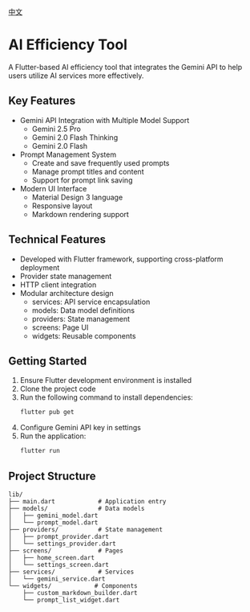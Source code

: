 [中文](README.md)

# AI Efficiency Tool

A Flutter-based AI efficiency tool that integrates the Gemini API to help users utilize AI services more effectively.

## Key Features

- Gemini API Integration with Multiple Model Support
  - Gemini 2.5 Pro
  - Gemini 2.0 Flash Thinking
  - Gemini 2.0 Flash
- Prompt Management System
  - Create and save frequently used prompts
  - Manage prompt titles and content
  - Support for prompt link saving
- Modern UI Interface
  - Material Design 3 language
  - Responsive layout
  - Markdown rendering support

## Technical Features

- Developed with Flutter framework, supporting cross-platform deployment
- Provider state management
- HTTP client integration
- Modular architecture design
  - services: API service encapsulation
  - models: Data model definitions
  - providers: State management
  - screens: Page UI
  - widgets: Reusable components

## Getting Started

1. Ensure Flutter development environment is installed
2. Clone the project code
3. Run the following command to install dependencies:
   ```bash
   flutter pub get
   ```
4. Configure Gemini API key in settings
5. Run the application:
   ```bash
   flutter run
   ```

## Project Structure

```
lib/
├── main.dart            # Application entry
├── models/              # Data models
│   ├── gemini_model.dart
│   └── prompt_model.dart
├── providers/           # State management
│   ├── prompt_provider.dart
│   └── settings_provider.dart
├── screens/             # Pages
│   ├── home_screen.dart
│   └── settings_screen.dart
├── services/            # Services
│   └── gemini_service.dart
└── widgets/            # Components
    ├── custom_markdown_builder.dart
    └── prompt_list_widget.dart
```
